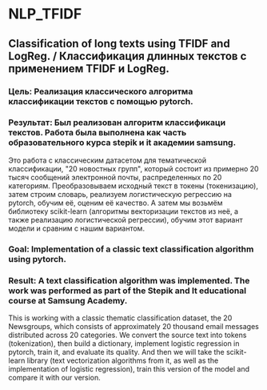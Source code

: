 # NLP_TFIDF
## Classification of long texts using TFIDF and LogReg. / Классификация длинных текстов с применением TFIDF и LogReg.

### Цель: Реализация классического алгоритма классификации текстов с помощью pytorch.

### Результат: Был реализован алгоритм классификаци текстов. Работа была выполнена как часть образовательного курса stepik и it академии samsung.

Это работа с классическим датасетом для тематической классификации, "20 новостных групп", который состоит из примерно 20 тысяч сообщений электронной почты, распределенных по 20 категориям. Преобразовываем исходный текст в токены (токенизацию), затем строим словарь, реализуем логистическую регрессию на pytorch, обучим её, оценим её качество. А затем мы возьмём библиотеку scikit-learn (алгоритмы векторизации текстов из неё, а также реализацию логистической регрессии), обучим этот вариант модели и сравним с нашим вариантом.

### Goal: Implementation of a classic text classification algorithm using pytorch.

### Result: A text classification algorithm was implemented. The work was performed as part of the Stepik and It educational course at Samsung Academy.

This is working with a classic thematic classification dataset, the 20 Newsgroups, which consists of approximately 20 thousand email messages distributed across 20 categories. We convert the source text into tokens (tokenization), then build a dictionary, implement logistic regression in pytorch, train it, and evaluate its quality. And then we will take the scikit-learn library (text vectorization algorithms from it, as well as the implementation of logistic regression), train this version of the model and compare it with our version.
